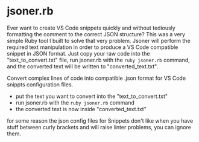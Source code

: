 # jsoner.rb

Ever want to create VS Code snippets quickly and without tediously formatting the comment to the correct JSON structure?  This was a very simple Ruby tool I built to solve that very problem.  Jsoner will perform the required text manipulation in order to produce a VS Code compatible snippet in JSON format.  Just copy your raw code into the "text_to_convert.txt" file, run jsoner.rb with the `ruby jsoner.rb` command, and the converted text will be written to "converted_text.txt".  

Convert complex lines of code into compatible .json format for
VS Code snippts configuration files.

- put the text you want to convert into the "text_to_convert.txt"
- run jsoner.rb with the `ruby jsoner.rb` command
- the converted text is now inside "converted_text.txt"

for some reason the json config files for Snippets don't like
when you have stuff between curly brackets and will raise linter
problems, you can ignore them.
